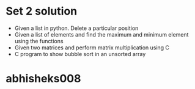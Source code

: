 # Set 2 solution

- Given a list in python. Delete a particular position
- Given a list of elements and find the maximum and minimum element using the functions
- Given two matrices and perform matrix multiplication using C
- C program to show bubble sort in an unsorted array

# abhisheks008
